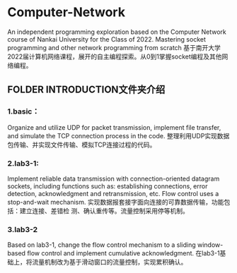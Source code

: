 # Computer-Network
An independent programming exploration based on the Computer Network course of Nankai University for the Class of 2022. Mastering socket programming and other network programming from scratch
基于南开大学2022届计算机网络课程，展开的自主编程探索。从0到1掌握socket编程及其他网络编程。

## FOLDER INTRODUCTION文件夹介绍

### 1.basic：

 Organize and utilize UDP for packet transmission, implement file transfer, and simulate the TCP connection process in the code. 整理利用UDP实现数据包传输、并实现文件传输、模拟TCP连接过程的代码。

### 2.lab3-1:

 Implement reliable data transmission with connection-oriented datagram sockets, including functions such as: establishing connections, error detection, acknowledgment and retransmission, etc. Flow control uses a stop-and-wait mechanism. 实现数据报套接字面向连接的可靠数据传输，功能包括：建立连接、差错检 测、确认重传等。流量控制采用停等机制。

### 3.lab3-2

 Based on lab3-1, change the flow control mechanism to a sliding window-based flow control and implement cumulative acknowledgment. 在lab3-1基础上，将流量机制改为基于滑动窗口的流量控制，实现累积确认。
